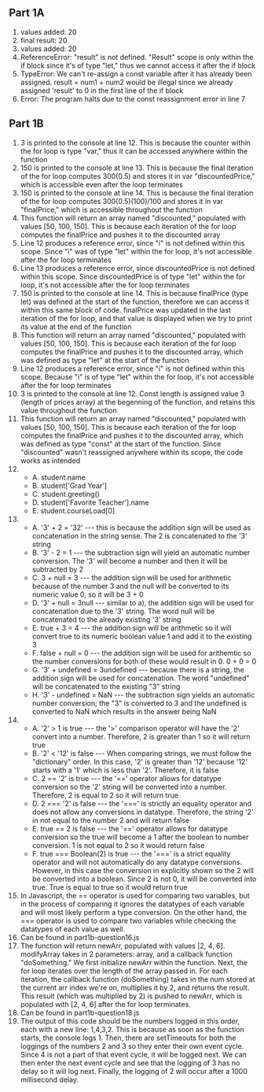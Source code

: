 ## Part 1A
1. values added: 20
2. final result: 20
3. values added: 20
4. ReferenceError: "result" is not defined. "Result" scope is only within the if block since it's of type "let," thus we cannot access it after the if block
5. TypeError: We can't re-assign a const variable after it has already been assigned. result = num1 + num2 would be illegal since we already assigned 'result' to 0 in the first line of the if block
6. Error: The program halts due to the const reassignment error in line 7
   
## Part 1B
1. 3 is printed to the console at line 12. This is because the counter within the for loop is type "var," thus it can be accessed anywhere within the function
2. 150 is printed to the console at line 13. This is because the final iteration of the for loop computes 300(0.5) and stores it in var "discountedPrice," which is accessible even after the loop terminates
3. 150 is printed to the console at line 14. This is because the final iteration of the for loop computes 300(0.5)(100)/100 and stores it in var "finalPrice," which is accessible throughout the function
4. This function will return an array named "discounted," populated with values [50, 100, 150]. This is because each iteration of the for loop computes the finalPrice and pushes it to the discounted array
5. Line 12 produces a reference error, since "i" is not defined within this scope. Since "i" was of type "let" within the for loop, it's not accessible after the for loop terminates
6. Line 13 produces a reference error, since discountedPrice is not defined within this scope. Since discountedPrice is of type "let" within the for loop, it's not accessible after the for loop terminates
7. 150 is printed to the console at line 14. This is because finalPrice (type let) was defined at the start of the function, therefore we can access it within this same block of code. finalPrice was updated in the last iteration of the for loop, and that value is displayed when we try to print its value at the end of the function
8. This function will return an array named "discounted," populated with values [50, 100, 150]. This is because each iteration of the for loop computes the finalPrice and pushes it to the discounted array, which was defined as type "let" at the start of the function
9. Line 12 produces a reference error, since "i" is not defined within this scope. Because "i" is of type "let" within the for loop, it's not accessible after the for loop terminates
10. 3 is printed to the console at line 12. Const length is assigned value 3 (length of prices array) at the begenning of the function, and retains this value throughout the function
11. This function will return an array named "discounted," populated with values [50, 100, 150]. This is because each iteration of the for loop computes the finalPrice and pushes it to the discounted array, which was defined as type "const" at the start of the function. Since "discounted" wasn't reassigned anywhere within its scope, the code works as intended
12. 
    * A. student.name
    * B. student['Grad Year']
    * C. student.greeting()
    * D. student['Favorite Teacher'].name
    * E. student.courseLoad[0]
13. 
    * A. '3' + 2 = '32' --- this is because the addition sign will be used as concatenation in the string sense. The 2 is concatenated to the '3' string
    * B. '3' - 2 = 1 --- the subtraction sign will yield an automatic number conversion. The '3' will become a number and then it will be subtracted by 2
    * C.  3 + null = 3 --- the addition sign will be used for arithmetic because of the number 3 and the null will be converted to its numeric value 0, so it will be 3 + 0
    * D. '3' + null = 3null --- similar to a), the addition sign will be used for concatenation due to the '3' string. The word null will be concatenated to the already existing '3' string
    * E. true + 3 = 4 --- the addition sign will be arithmetic so it will convert true to its numeric boolean value 1 and add it to the existing 3
    * F. false + null = 0 --- the addition sign will be used for arithemtic so the number conversions for both of these would result in 0. 0 + 0 = 0
    * G. '3' + undefined = 3undefined --- because there is a string, the addition sign will be used for concatenation. The word "undefined" will be concatenated to the existing "3" string
    * H. '3' - undefined = NaN --- the subtraction sign yields an automatic number conversion; the "3" is converted to 3 and the undefined is converted to NaN which results in the answer being NaN
14. 
    * A. '2' > 1 is true --- the '>' comparison operator will have the '2' convert into a number. Therefore, 2 is greater than 1 so it will return true
    * B. '2' < '12' is false --- When comparing strings, we must follow the "dictionary" order. In this case, '2' is greater than '12' because '12' starts with a '1' which is less than '2'. Therefore, it is false
    * C. 2 == '2' is true --- the '==' operator allows for datatype conversion so the '2' string will be converted into a number. Therefore, 2 is equal to 2 so it will return true
    * D. 2 === '2' is false --- the '===' is strictly an equality operator and does not allow any conversions in datatype. Therefore, the string '2' in not equal to the number 2 and will return false
    * E. true == 2 is false --- the '==' operator allows for datatype conversion so the true will become a 1 after the boolean to number conversion. 1 is not equal to 2 so it would return false
    * F. true === Boolean(2) is true --- the '===' is a strict equality operator and will not automatically do any datatype conversions. However, in this case the conversion in explicitly shown so the 2 will be converted into a boolean. Since 2 is not 0, it will be converted into true. True is equal to true so it would return true
15. In Javascript, the == operator is used for comparing two variables, but in the process of comparing it ignores the datatypes of each variable and will most likely perform a type conversion. On the other hand, the === operator is used to compare two variables while checking the datatypes of each value as well.
16. Can be found in part1b-question16.js
17. The function will return newArr, populated with values [2, 4, 6]. modifyArray takes in 2 parameters: array, and a callback function "doSomething." We first initialize newArr within the function. Next, the for loop iterates over the length of the array passed in. For each iteration, the callback function (doSomething) takes in the num stored at the current arr index we're on, multiplies it by 2, and returns the result. This result (which was multiplied by 2) is pushed to newArr, which is populated with [2, 4, 6] after the for loop terminates.
18. Can be found in part1b-question18.js
19. The output of this code should be the numbers logged in this order, each with a new line: 1,4,3,2. This is because as soon as the function starts, the console logs 1. Then, there are setTimeouts for both the loggings of the numbers 2 and 3 so they enter their own event cycle. Since 4 is not a part of that event cycle, it will be logged next. We can then enter the next event cycle and see that the logging of 3 has no delay so it will log next. Finally, the logging of 2 will occur after a 1000 millisecond delay.
